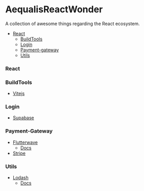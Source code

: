 # AequalisReactWonder
A collection of awesome things regarding the React ecosystem.

- [React](#react)
  - [BuildTools](#buildtools)
  - [Login](#login)
  - [Payment-gateway](#payment-gateway)
  - [Utils](#utils)

### React


### BuildTools
  - [Vitejs]()

### Login
  - [Supabase]()

### Payment-Gateway
  - [Flutterwave](https://github.com/Aequalis-lib/AequalisReactWonder/blob/main/PaymentGateway/Flutterwave.md)
    - [Docs](https://github.com/Flutterwave/Flutterwave-React-v3)
  - [Stripe](https://github.com/Aequalis-lib/AequalisReactWonder/blob/main/PaymentGateway/stripe-react.md)

### Utils
  - [Lodash]()
    - [Docs](https://lodash.com/docs)
  